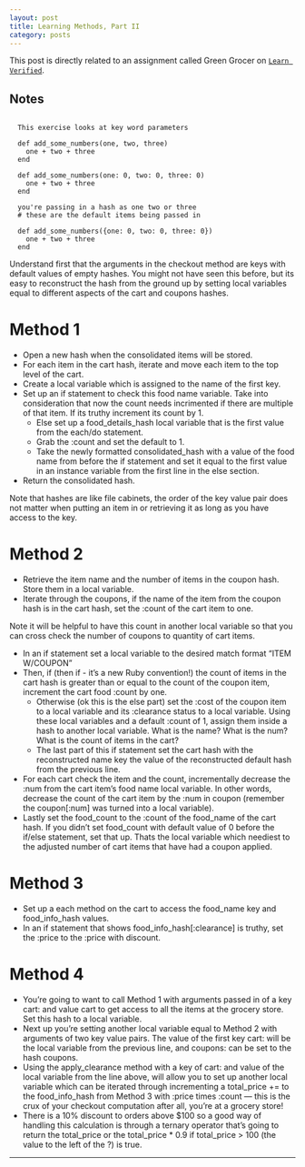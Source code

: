 ```yaml
---
layout: post
title: Learning Methods, Part II
category: posts
---
```


This post is directly related to an assignment called Green Grocer on [`Learn Verified`][`Learn Verified`].  

## Notes

<pre><code>
  This exercise looks at key word parameters

  def add_some_numbers(one, two, three)
    one + two + three
  end

  def add_some_numbers(one: 0, two: 0, three: 0)
    one + two + three
  end

  you're passing in a hash as one two or three
  # these are the default items being passed in
  
  def add_some_numbers({one: 0, two: 0, three: 0})
    one + two + three
  end
</code></pre>

Understand first that the arguments in the checkout method are keys with default values of empty hashes. You might not have seen this before, but its easy to reconstruct the hash from the ground up by setting local variables equal to different aspects of the cart and coupons hashes.

# Method 1

* Open a new hash when the consolidated items will be stored.
* For each item in the cart hash, iterate and move each item to the top level of the cart.
* Create a local variable which is assigned to the name of the first key.
* Set up an if statement to check this food name variable. Take into consideration that now the count needs incrimented if there are multiple of that item.  If its truthy increment its count by 1.
  * Else set up a food_details_hash local variable that is the first value from the each/do statement.
  * Grab the :count and set the default to 1.
  * Take the newly formatted consolidated_hash with a value of the food name from before the if statement and set it equal to the first value in an instance variable from the first line in the else section.
* Return the consolidated hash.

Note that hashes are like file cabinets, the order of the key value pair does not matter when putting an item in or retrieving it as long as you have access to the key. 

# Method 2

* Retrieve the item name and the number of items in the coupon hash. Store them in a local variable.
* Iterate through the coupons, if the name of the item from the coupon hash is in the cart hash, set the :count of the cart item to one. 

Note it will be helpful to have this count in another local variable so that you can cross check the number of coupons to quantity of cart items. 

* In an if statement set a local variable to the desired match format “ITEM W/COUPON” 
* Then, if (then if - it’s a new Ruby convention!) the count of items in the cart hash is greater than or equal to the count of the coupon item, increment the cart food :count by one.
  * Otherwise (ok this is the else part) set the :cost of the coupon item to a local variable and its :clearance status to a local variable. Using these local variables and a default :count of 1, assign them inside a hash to another local variable. What is the name? What is the num? What is the count of items in the cart?
  * The last part of this if statement set the cart hash with the reconstructed name key the value of the reconstructed default hash from the previous line.
* For each cart check the item and the count, incrementally decrease the :num from the cart item’s food name local variable. In other words, decrease the count of the cart item by the :num in coupon (remember the coupon[:num] was turned into a local variable).
* Lastly set the food_count to the :count of the food_name of the cart hash. If you didn’t set food_count with default value of 0 before the if/else statement, set that up. Thats the local variable which neediest to the adjusted number of cart items that have had a coupon applied.
  
# Method 3

* Set up a each method on the cart to access the food_name key and food_info_hash values.
* In an if statement that shows food_info_hash[:clearance] is truthy, set the :price to the :price with discount.

# Method 4

* You’re going to want to call Method 1 with arguments passed in of a key cart: and value cart to get access to all the items at the grocery store. Set this hash to a local variable.
* Next up you’re setting another local variable equal to Method 2 with arguments of two key value pairs. The value of the first key cart: will be the local variable from the previous line, and coupons: can be set to the hash coupons.
* Using the apply_clearance method with a key of cart: and value of the local variable from the line above, will allow you to set up another local variable which can be iterated through incrementing a total_price += to the food_info_hash from Method 3 with :price times :count — this is the crux of your checkout computation after all, you’re at a grocery store!
* There is a 10% discount to orders above $100 so a good way of handling this calculation is through a ternary operator that’s going to return the total_price or the total_price * 0.9 if total_price > 100 (the value to the left of the ?) is true.

---

[`Learn Verified`]: https://www.learn.co/verified